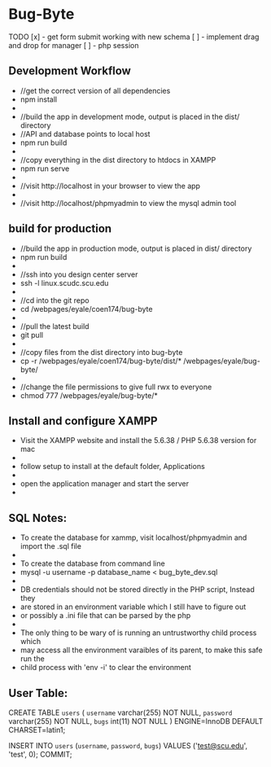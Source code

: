 # Bug-Byte

TODO
[x] - get form submit working with new schema
[ ] - implement drag and drop for manager
[ ] - php session

## Development Workflow

* //get the correct version of all dependencies
* npm install
* 
* //build the app in development mode, output is placed in the dist/ directory
* //API and database points to local host
* npm run build
*
* //copy everything in the dist directory to htdocs in XAMPP
* npm run serve
*
* //visit http://localhost in your browser to view the app
*
* //visit http://localhost/phpmyadmin to view the mysql admin tool

## build for production

* //build the app in production mode, output is placed in dist/ directory
* npm run build
*
* //ssh into you design center server
* ssh -l <username> linux.scudc.scu.edu
*
* //cd into the git repo
* cd /webpages/eyale/coen174/bug-byte
*
* //pull the latest build
* git pull
*
* //copy files from the dist directory into bug-byte
* cp -r /webpages/eyale/coen174/bug-byte/dist/* /webpages/eyale/bug-byte/
*
* //change the file permissions to give full rwx to everyone
* chmod 777 /webpages/eyale/bug-byte/*

## Install and configure XAMPP

* Visit the XAMPP website and install the 5.6.38 / PHP 5.6.38 version for mac
* 
* follow setup to install at the default folder, Applications
* 
* open the application manager and start the server
* 

## SQL Notes:

* To create the database for xammp, visit localhost/phpmyadmin and import the .sql file
*
* To create the database from command line
* mysql -u username -p database_name < bug_byte_dev.sql
*
* DB credentials should not be stored directly in the PHP script, Instead they
* are stored in an environment variable which I still have to figure out
* or possibly a .ini file that can be parsed by the php
*
* The only thing to be wary of is running an untrustworthy child process which
* may access all the environment varaibles of its parent, to make this safe run the
* child process with 'env -i' to clear the environment

## User Table:

CREATE TABLE `users` (
  `username` varchar(255) NOT NULL,
  `password` varchar(255) NOT NULL,
  `bugs` int(11) NOT NULL
) ENGINE=InnoDB DEFAULT CHARSET=latin1;

INSERT INTO `users` (`username`, `password`, `bugs`) VALUES
('test@scu.edu', 'test', 0);
COMMIT;
